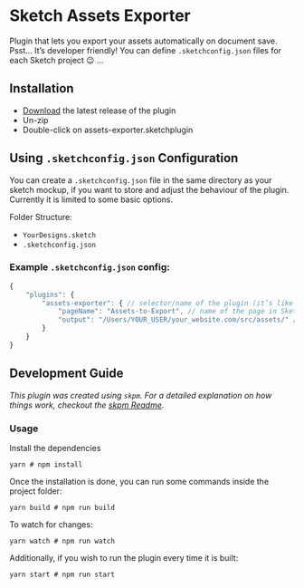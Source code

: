 # Sketch Assets Exporter

Plugin that lets you export your assets automatically on document save. 
Psst… It’s developer friendly! You can define `.sketchconfig.json` files for each Sketch project 😉 …  

## Installation

- [Download](../../releases/latest/download/assets-exporter.sketchplugin.zip) the latest release of the plugin
- Un-zip
- Double-click on assets-exporter.sketchplugin

## Using `.sketchconfig.json` Configuration

You can create a `.sketchconfig.json` file in the same directory as your sketch mockup, if you want to store and adjust the behaviour of the plugin. Currently it is limited to some basic options.

Folder Structure:
- `YourDesigns.sketch`
- `.sketchconfig.json`

### Example `.sketchconfig.json` config:

```js
{
    "plugins": {
        "assets-exporter": { // selector/name of the plugin (it’s like a namespaces
            "pageName": "Assets-to-Export", // name of the page in Sketch containing your icon artboards
            "output": "/Users/YOUR_USER/your_website.com/src/assets/" // Output folder (example)
        }
    }
}
```

## Development Guide

_This plugin was created using `skpm`. For a detailed explanation on how things work, checkout the [skpm Readme](https://github.com/skpm/skpm/blob/master/README.md)._

### Usage

Install the dependencies

```shell script
yarn # npm install
```

Once the installation is done, you can run some commands inside the project folder:

```shell script
yarn build # npm run build
```

To watch for changes:

```shell script
yarn watch # npm run watch
```

Additionally, if you wish to run the plugin every time it is built:

```shell script
yarn start # npm run start
```
